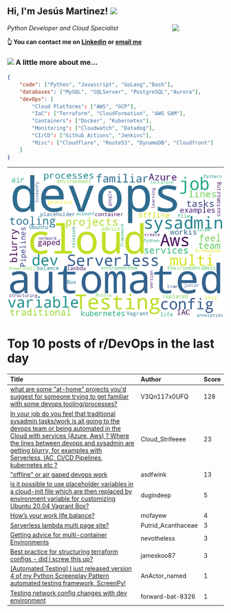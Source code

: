 <!--
**jmartinezl/jmartinezl** is a ✨ _special_ ✨ repository because its `README.md` (this file) appears on your GitHub profile.

Here are some ideas to get you started:

- 🔭 I’m currently working on ...
- 🌱 I’m currently learning ...
- 👯 I’m looking to collaborate on ...
- 🤔 I’m looking for help with ...
- 💬 Ask me about ...
- 📫 How to reach me: ...
- 😄 Pronouns: ...
- ⚡ Fun fact: ...
-->

<h2>Hi, I'm Jesús Martinez! <img src="https://media.giphy.com/media/WUlplcMpOCEmTGBtBW/giphy.gif" width="30"> </h2>
<img align='right' src="https://media.giphy.com/media/NytMLKyiaIh6VH9SPm/giphy.gif" width="120">
<p><em>Python Developer and Cloud Specialist
</em></p>

**👆 You can contact me on [Linkedin](https://www.linkedin.com/in/jes%C3%BAs-martinez-2b7b10104/) or [email me](mailto:jesus.mtz.lorenzo@gmail.com)**

### <img src="https://media.giphy.com/media/VgCDAzcKvsR6OM0uWg/giphy.gif" width="50"> A little more about me...  

```json
{
    "code": ["Python", "Javascript", "GoLang","Bash"],
    "databases": ["MySQL", "SQLServer", "PostgreSQL","Aurora"],
    "devOps": [
        "Cloud Platforms": ["AWS", "GCP"],
        "IaC": ["Terraform", "CloudFormation", "AWS SAM"],
        "Containers": ["Docker", "Kubernetes"],
        "Monitoring": ["Cloudwatch", "Datadog"],
        "CI/CD": ["Github Actions", "Jenkins"],
        "Misc": ["Cloudflare", "Route53", "DynamoDB", "Cloudfront"]
    ]
}
```
---

![Wordcloud](./cloud.png)

# Top 10 posts of r/DevOps in the last day

| Title | Author | Score |
|:---|:---|:---|
| [what are some "at-home" projects you'd suggest for someone trying to get familiar with some devops tooling/processes?](https://www.reddit.com/r/devops/comments/tio0h6/what_are_some_athome_projects_youd_suggest_for/) | V3Qn117x0UFQ | 128 |
| [In your job do you feel that traditional sysadmin tasks/work is all going to the devops team or being automated in the Cloud with services (Azure, Aws) ? Where the lines between devops and sysadmin are getting blurry, for examples with Serverless, IAC, CI/CD Pipelines, kubernetes etc ?](https://www.reddit.com/r/devops/comments/tj7sh8/in_your_job_do_you_feel_that_traditional_sysadmin/) | Cloud_Strifeeee | 23 |
| ["offline" or air gaped devops work](https://www.reddit.com/r/devops/comments/tixtds/offline_or_air_gaped_devops_work/) | asdfwink | 13 |
| [is it possible to use placeholder variables in a cloud-init file which are then replaced by environment variable for customizing Ubuntu 20.04 Vagrant Box?](https://www.reddit.com/r/devops/comments/tikw2o/is_it_possible_to_use_placeholder_variables_in_a/) | dugindeep | 5 |
| [How’s your work life balance?](https://www.reddit.com/r/devops/comments/tio9e6/hows_your_work_life_balance/) | mofayew | 4 |
| [Serverless lambda multi page site?](https://www.reddit.com/r/devops/comments/tiupqf/serverless_lambda_multi_page_site/) | Putrid_Acanthaceae | 3 |
| [Getting advice for multi-container Environments](https://www.reddit.com/r/devops/comments/tj8kcx/getting_advice_for_multicontainer_environments/) | nevotheless | 3 |
| [Best practice for structuring terraform configs - did I screw this up?](https://www.reddit.com/r/devops/comments/tj0n3z/best_practice_for_structuring_terraform_configs/) | jameskoo87 | 3 |
| [[Automated Testing] I just released version 4 of my Python Screenplay Pattern automated testing framework, ScreenPy!](https://www.reddit.com/r/devops/comments/tj5cwo/automated_testing_i_just_released_version_4_of_my/) | AnActor_named | 1 |
| [Testing network config changes with dev environment](https://www.reddit.com/r/devops/comments/tisi52/testing_network_config_changes_with_dev/) | forward-bat-8326 | 1 |
